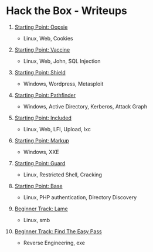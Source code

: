 # Hack the Box - Writeups

1. [Starting Point: Oopsie](Oopsie)
    - Linux, Web, Cookies

2. [Starting Point: Vaccine](Vaccine)
   - Linux, Web, John, SQL Injection

3. [Starting Point: Shield](Shield)
   - Windows, Wordpress, Metasploit

4. [Starting Point: Pathfinder](Pathfinder)
   - Windows, Active Directory, Kerberos, Attack Graph

5. [Starting Point: Included](Included)
   - Linux, Web, LFI, Upload, lxc

6. [Starting Point: Markup](Markup)
   - Windows, XXE

7. [Starting Point: Guard](Guard)
   - Linux, Restricted Shell, Cracking

8. [Starting Point: Base](Base)
   - Linux, PHP authentication, Directory Discovery

9. [Beginner Track: Lame](Lame)
   - Linux, smb

10. [Beginner Track: Find The Easy Pass](FindTheEasyPass)
    - Reverse Engineering, exe